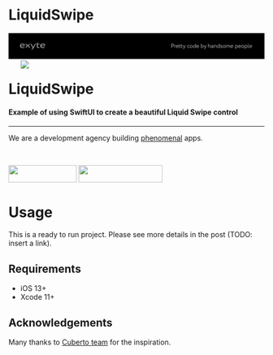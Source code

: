 # LiquidSwipe

<img src="https://raw.githubusercontent.com/exyte/media/master/common/header.png">
<img align="right" src="https://raw.githubusercontent.com/exyte/media/master/LiquidSwipe/demo.gif" width="480" />

<p><h1 align="left">LiquidSwipe</h1></p>

<p><h4>Example of using SwiftUI to create a beautiful Liquid Swipe control</h4></p>

___

<p> We are a development agency building
  <a href="https://clutch.co/profile/exyte#review-731233">phenomenal</a> apps.</p>

</br>

<a href="https://exyte.com/contacts"><img src="https://i.imgur.com/vGjsQPt.png" width="134" height="34"></a> <a href="https://twitter.com/exyteHQ"><img src="https://i.imgur.com/DngwSn1.png" width="165" height="34"></a>

# Usage
This is a ready to run project. Please see more details in the post (TODO: insert a link).

## Requirements

* iOS 13+
* Xcode 11+

## Acknowledgements

Many thanks to [Cuberto team](https://github.com/Cuberto/liquid-swipe) for the inspiration.
